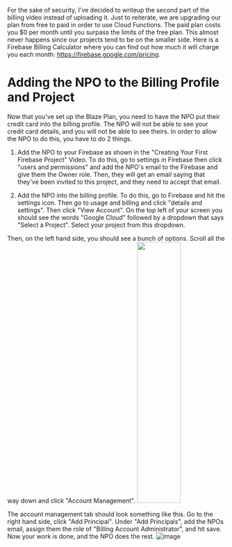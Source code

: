For the sake of security, I've decided to writeup the second part of the billing video instead of uploading it.
Just to reiterate, we are upgrading our plan from free to paid in order to use Cloud Functions.
The paid plan costs you $0 per month until you surpass the limits of the free plan.
This almost never happens since our projects tend to be on the smaller side.
Here is a Firebase Billing Calculator where you can find out how much it will charge you each month:
https://firebase.google.com/pricing. 

# Adding the NPO to the Billing Profile and Project
Now that you've set up the Blaze Plan, you need to have the NPO put their credit card into the billing profile.
The NPO will not be able to see your credit card details, and you will not be able to see theirs.
In order to allow the NPO to do this, you have to do 2 things.

1. Add the NPO to your Firebase as shown in the "Creating Your First Firebase Project" Video. 
To do this, go to settings in Firebase then click "users and permissions" and add the NPO's email to the Firebase
and give them the Owner role. Then, they will get an email saying that they've been invited to this project, and they
need to accept that email.

2. Add the NPO into the billing profile. To do this, go to Firebase and hit the settings icon. 
Then go to usage and billing and click "details and settings". Then click "View Account". On the top left of your screen
you should see the words "Google Cloud" followed by a dropdown that says "Select a Project". Select your project
from this dropdown.

Then, on the left hand side, you should see a bunch of options. Scroll all the way down and click
"Account Management". 
<img src="https://github.com/Hack4Impact-UMD/TL-Resources/assets/99225264/570a14ff-715b-419d-a73d-685f6f285ce8" width="100" height="600">

The account management tab should look something like this. Go to the right hand side, click "Add Principal".
Under "Add Principals", add the NPOs email, assign them the role of "Billing Account Administrator", and hit
save. Now your work is done, and the NPO does the rest.
![image](https://github.com/Hack4Impact-UMD/TL-Resources/assets/99225264/8aa47bfa-044d-41d0-9ca5-af8df90c2c14)
